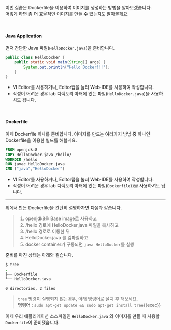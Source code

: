 이번 실습은 Dockerfile을 이용하여 이미지를 생성하는 방법을 알아보겠습니다.  
어떻게 하면 좀 더 효율적인 이미지를 만들 수 있는지도 알아볼게요.

<br>

#### Java Application

먼저 간단한 Java 파일(`HelloDocker.java`)을 준비합니다.

```java
public class HelloDocker {
    public static void main(String[] args) {
        System.out.println("Hello Docker!!!");
    }
}
```

- VI Editor를 사용하거나, Editor탭을 눌러 Web-IDE를 사용하여 작성합니다.  
- 작성이 어려운 경우 lab 디렉토리 아래에 있는 파일(`HelloDocker.java`)을 사용하셔도 됩니다.

<br>

#### Dockerfile

이제 Dockerfile 하나를 준비합니다.
이미지를 만드는 여러가지 방법 중 하나인 Dockerfile을 이용한 빌드를 해볼게요.

```dockerfile
FROM openjdk:8
COPY HelloDocker.java /hello/
WORKDIR /hello
RUN javac HelloDocker.java
CMD ["java","HelloDocker"]
```

- VI Editor를 사용하거나, Editor탭을 눌러 Web-IDE를 사용하여 작성합니다.  
- 작성이 어려운 경우 lab 디렉토리 아래에 있는 파일(`Dockerfile1`)을 사용하셔도 됩니다.

---

위에서 만든 Dockerfile을 간단히 설명하자면 다음과 같습니다.

> 1. openjdk8을 Base image로 사용하고
> 2. /hello 경로에 HelloDocker.java 파일을 복사하고
> 3. /hello 경로로 이동한 뒤
> 4. HelloDocker.java 를 컴파일하고
> 5. docker container가 구동되면 `java HelloDocker`를 실행

준비를 마친 상태는 아래와 같습니다.

```bash
$ tree
.
├── Dockerfile
└── HelloDocker.java

0 directories, 2 files
```

> `tree` 명령이 실행되지 않는경우, 아래 명령어로 설치 후 해보세요.  
> **명령어** : `sudo apt-get update && sudo apt-get install tree`{{exec}}

이제 우리 애플리케이션 소스파일인 `HelloDocker.java` 와 이미지를 만들 때 사용할 `Dockerfile`이 준비됐습니다.